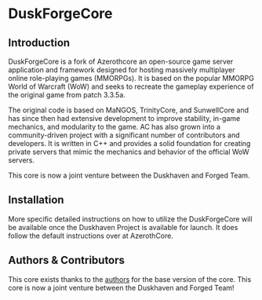 # DuskForgeCore

## Introduction

DuskForgeCore is a fork of Azerothcore an open-source game server application and framework designed for hosting massively multiplayer online role-playing games (MMORPGs). It is based on the popular MMORPG World of Warcraft (WoW) and seeks to recreate the gameplay experience of the original game from patch 3.3.5a.

The original code is based on MaNGOS, TrinityCore, and SunwellCore and has since then had extensive development to improve stability, in-game mechanics, and modularity to the game. AC has also grown into a community-driven project with a significant number of contributors and developers. It is written in C++ and provides a solid foundation for creating private servers that mimic the mechanics and behavior of the official WoW servers.

This core is now a joint venture between the Duskhaven and Forged Team.

## Installation

More specific detailed instructions on how to utilize the DuskForgeCore will be available once the Duskhaven Project is available for launch. It does follow the default instructions over at AzerothCore.

## Authors & Contributors

This core exists thanks to the [authors](https://github.com/azerothcore/azerothcore-wotlk/blob/master/AUTHORS) for the base version of the core.
This core is now a joint venture between the Duskhaven and Forged Team!
